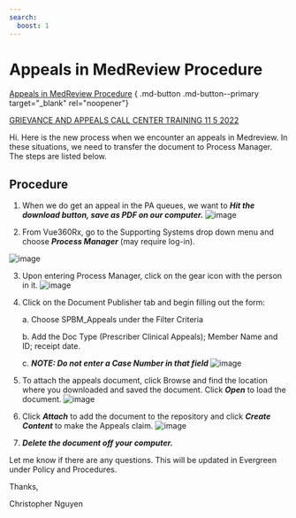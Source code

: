 ```yaml
---
search:
  boost: 1
---
```


# Appeals in MedReview Procedure

[Appeals in MedReview Procedure](https://mygainwell-my.sharepoint.com/:u:/r/personal/christopher_nguyen_gainwelltechnologies_com/Documents/Evergreen/Emails/Appeals%20in%20MedReview%20Procedure.msg?csf=1&web=1&e=3XcUuh) { .md-button .md-button--primary target="_blank" rel="noopener"}

[GRIEVANCE AND APPEALS CALL CENTER TRAINING 11 5 2022](https://mygainwell-my.sharepoint.com/:p:/r/personal/christopher_nguyen_gainwelltechnologies_com/Documents/Evergreen/Emails/GRIEVANCE%20AND%20APPEALS%20CALL%20CENTER%20TRAINING%2011%205%202022.pptx?d=w0988480b597e41ebbbfebb2d845c4b4c&csf=1&web=1&e=6FHdfk)

Hi.
Here is the new process when we encounter an appeals in Medreview.  In these situations, we need to transfer the document to Process Manager.   The steps are listed below.

## Procedure
1.	When we do get an appeal in the PA queues,  we want to ***Hit the download button, save as PDF on our computer.***
![image](https://user-images.githubusercontent.com/122046056/231279068-bf7230be-5555-4519-869b-42ed5eeb9bd0.png)

2.	From Vue360Rx,  go to the Supporting Systems drop down menu and choose ***Process Manager*** (may require log-in).
	 
![image](https://user-images.githubusercontent.com/122046056/231279126-5eb09ba6-400b-4766-8199-a6265fe735ee.png)

3.	Upon entering Process Manager, click on the gear icon with the person in it.
![image](https://user-images.githubusercontent.com/122046056/231279162-5dac9966-56d5-48b6-9078-6099bb6850a2.png)

4.	Click on the Document Publisher tab and begin filling out the form:
    
    a.	Choose SPBM_Appeals under the Filter Criteria
    
    b.	Add the Doc Type (Prescriber Clinical Appeals); Member Name and ID; receipt date.
    
    c.	***NOTE: Do not enter a Case Number in that field*** 
![image](https://user-images.githubusercontent.com/122046056/231279262-78e2bf9b-56c9-47e4-b5b8-904d1a4c76bc.png)

5.	To attach the appeals document, click Browse and find the location where you downloaded and saved the document. Click ***Open*** to load the document. 
![image](https://user-images.githubusercontent.com/122046056/231279325-58e5d6ea-47ea-4997-bd1b-63065f6f5e00.png)

6. Click ***Attach*** to add the document to the repository and click ***Create Content*** to make the Appeals claim.
![image](https://user-images.githubusercontent.com/122046056/231279399-c7d22e70-d0f1-41db-8eb0-fcfd5cf5d80a.png)

7.	***Delete the document off your computer.***

Let me know if there are any questions. This will be updated in Evergreen under Policy and Procedures.

Thanks,

Christopher Nguyen


